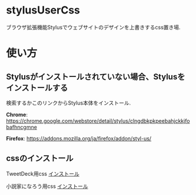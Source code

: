 # stylusUserCss
ブラウザ拡張機能Stylusでウェブサイトのデザインを上書きするcss置き場.
# 使い方
## Stylusがインストールされていない場合、Stylusをインストールする

検索するかこのリンクからStylus本体をインストール.

 **Chrome**: https://chrome.google.com/webstore/detail/stylus/clngdbkpkpeebahjckkjfobafhncgmne

 **Firefox**: https://addons.mozilla.org/ja/firefox/addon/styl-us/

## cssのインストール
TweetDeck用css [インストール](usercss/DenseTD.user.css?raw=true)

小説家になろう用css [インストール](usercss/syosetu.com.user.css?raw=true)

